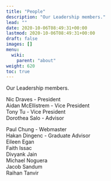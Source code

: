 ```yaml
---
title: "People"
description: "Our Leadership members."
lead: ""
date: 2020-10-06T08:49:31+00:00
lastmod: 2020-10-06T08:49:31+00:00
draft: false
images: []
menu:
  wiki:
    parent: "about"
weight: 620
toc: true
---
```

Our Leadership members.


Nic Draves - President
<br />
Aidan McEllistrem - Vice President
<br />
Tony Tu - Vice President
<br />
Dorothea Salo - Advisor

Paul Chung - Webmaster
<br />
Hakan Dingenc - Graduate Advisor
<br />
Eileen Egan
<br />
Faith Issac
<br />
Divyank Jain
<br />
Michael Noguera
<br />
Jacob Sandum
<br />
Raihan Tanvir
<br />
